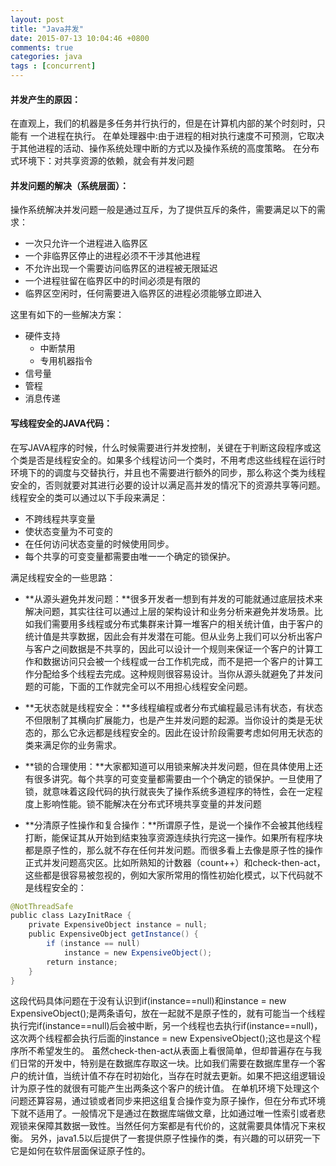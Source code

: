 ```yaml
---
layout: post
title: "Java并发"
date: 2015-07-13 10:04:46 +0800
comments: true
categories: java
tags : [concurrent]
---
```

#### **并发产生的原因：**
在直观上，我们的机器是多任务并行执行的，但是在计算机内部的某个时刻时，只能有 一个进程在执行。
在单处理器中:由于进程的相对执行速度不可预测，它取决于其他进程的活动、操作系统处理中断的方式以及操作系统的高度策略。
在分布式环境下：对共享资源的依赖，就会有并发问题

#### **并发问题的解决（系统层面）：**
操作系统解决并发问题一般是通过互斥，为了提供互斥的条件，需要满足以下的需求：

- 一次只允许一个进程进入临界区
- 一个非临界区停止的进程必须不干涉其他进程
- 不允许出现一个需要访问临界区的进程被无限延迟
- 一个进程驻留在临界区中的时间必须是有限的
- 临界区空闲时，任何需要进入临界区的进程必须能够立即进入

<!--more-->

这里有如下的一些解决方案：

- 硬件支持
	- 中断禁用
	- 专用机器指令
- 信号量
- 管程
- 消息传递

#### **写线程安全的JAVA代码：**

在写JAVA程序的时候，什么时候需要进行并发控制，关键在于判断这段程序或这个类是否是线程安全的。如果多个线程访问一个类时，不用考虑这些线程在运行时环境下的的调度与交替执行，并且也不需要进行额外的同步，那么称这个类为线程安全的，否则就要对其进行必要的设计以满足高并发的情况下的资源共享等问题。线程安全的类可以通过以下手段来满足：

- 不跨线程共享变量
- 使状态变量为不可变的
- 在任何访问状态变量的时候使用同步。
- 每个共享的可变变量都需要由唯一一个确定的锁保护。

满足线程安全的一些思路：

- **从源头避免并发问题：**很多开发者一想到有并发的可能就通过底层技术来解决问题，其实往往可以通过上层的架构设计和业务分析来避免并发场景。比如我们需要用多线程或分布式集群来计算一堆客户的相关统计值，由于客户的统计值是共享数据，因此会有并发潜在可能。但从业务上我们可以分析出客户与客户之间数据是不共享的，因此可以设计一个规则来保证一个客户的计算工作和数据访问只会被一个线程或一台工作机完成，而不是把一个客户的计算工作分配给多个线程去完成。这种规则很容易设计。当你从源头就避免了并发问题的可能，下面的工作就完全可以不用担心线程安全问题。

- **无状态就是线程安全：**多线程编程或者分布式编程最忌讳有状态，有状态不但限制了其横向扩展能力，也是产生并发问题的起源。当你设计的类是无状态的，那么它永远都是线程安全的。因此在设计阶段需要考虑如何用无状态的类来满足你的业务需求。

- **锁的合理使用：**大家都知道可以用锁来解决并发问题，但在具体使用上还有很多讲究。每个共享的可变变量都需要由一个个确定的锁保护。一旦使用了锁，就意味着这段代码的执行就丧失了操作系统多道程序的特性，会在一定程度上影响性能。锁不能解决在分布式环境共享变量的并发问题

- **分清原子性操作和复合操作：**所谓原子性，是说一个操作不会被其他线程打断，能保证其从开始到结束独享资源连续执行完这一操作。如果所有程序块都是原子性的，那么就不存在任何并发问题。而很多看上去像是原子性的操作正式并发问题高灾区。比如所熟知的计数器（count++）和check-then-act，这些都是很容易被忽视的，例如大家所常用的惰性初始化模式，以下代码就不是线程安全的：
```java
@NotThreadSafe  
public class LazyInitRace {  
    private ExpensiveObject instance = null;  
    public ExpensiveObject getInstance() {  
        if (instance == null)  
            instance = new ExpensiveObject();  
        return instance;  
    }  
}
```
这段代码具体问题在于没有认识到if(instance==null)和instance = new ExpensiveObject();是两条语句，放在一起就不是原子性的，就有可能当一个线程执行完if(instance==null)后会被中断，另一个线程也去执行if(instance==null)，这次两个线程都会执行后面的instance = new ExpensiveObject();这也是这个程序所不希望发生的。
虽然check-then-act从表面上看很简单，但却普遍存在与我们日常的开发中，特别是在数据库存取这一块。比如我们需要在数据库里存一个客户的统计值，当统计值不存在时初始化，当存在时就去更新。如果不把这组逻辑设计为原子性的就很有可能产生出两条这个客户的统计值。
在单机环境下处理这个问题还算容易，通过锁或者同步来把这组复合操作变为原子操作，但在分布式环境下就不适用了。一般情况下是通过在数据库端做文章，比如通过唯一性索引或者悲观锁来保障其数据一致性。当然任何方案都是有代价的，这就需要具体情况下来权衡。
另外，java1.5以后提供了一套提供原子性操作的类，有兴趣的可以研究一下它是如何在软件层面保证原子性的。


